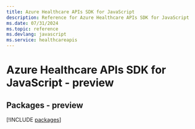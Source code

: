 ```yaml
---
title: Azure Healthcare APIs SDK for JavaScript
description: Reference for Azure Healthcare APIs SDK for JavaScript
ms.date: 07/31/2024
ms.topic: reference
ms.devlang: javascript
ms.service: healthcareapis
---
```

# Azure Healthcare APIs SDK for JavaScript - preview
## Packages - preview
[!INCLUDE [packages](healthcare-apis-index.md)]